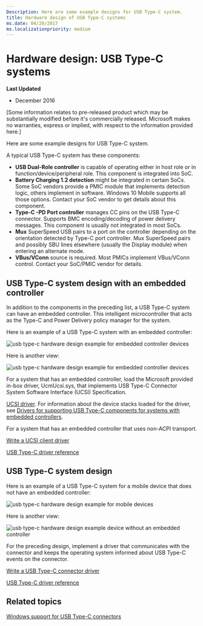 ```yaml
---
Description: Here are some example designs for USB Type-C system.
title: Hardware design of USB Type-C systems
ms.date: 04/20/2017
ms.localizationpriority: medium
---
```


# Hardware design: USB Type-C systems


**Last Updated**

-   December 2016

\[Some information relates to pre-released product which may be substantially modified before it's commercially released. Microsoft makes no warranties, express or implied, with respect to the information provided here.\]

Here are some example designs for USB Type-C system.

A typical USB Type-C system has these components:

-   **USB Dual-Role controller** is capable of operating either in host role or in function/device/peripheral role. This component is integrated into SoC.
-   **Battery Charging 1.2 detection** might be integrated in certain SoCs. Some SoC vendors provide a PMIC module that implements detection logic, others implement in software. Windows 10 Mobile supports all those options. Contact your SoC vendor to get details about this component.
-   **Type-C -PD Port controller** manages CC pins on the USB Type-C connector. Supports BMC encoding/decoding of power delivery messages. This component is usually not integrated in most SoCs.
-   **Mux** SuperSpeed USB pairs to a port on the controller depending on the orientation detected by Type-C port controller. Mux SuperSpeed pairs and possibly SBU lines elsewhere (usually the Display module) when entering an alternate mode.
-   **VBus/VConn** source is required. Most PMICs implement VBus/VConn control. Contact your SoC/PMIC vendor for details.

## <a href="" id="emb"></a>USB Type-C system design with an embedded controller


In addition to the components in the preceding list, a USB Type-C system can have an embedded controller. This intelligent microcontroller that acts as the Type-C and Power Delivery policy manager for the system.

Here is an example of a USB Type-C system with an embedded controller:

![usb type-c hardware design example for embedded controller devices](images/type-c-hw1.png)

Here is another view:

![usb type-c hardware design example for embedded controller devices](images/type-c-hw1-1.png)

For a system that has an embedded controller, load the Microsoft provided in-box driver, UcmUcsi.sys, that implements USB Type-C Connector System Software Interface (UCSI) Specification.

[UCSI driver](ucsi.md). For information about the device stacks loaded for the driver, see [Drivers for supporting USB Type-C components for systems with embedded controllers](architecture--usb-type-c-in-a-windows-system.md#drivers).


For a system that has an embedded controller that uses non-ACPI transport. 

[Write a UCSI client driver](write-a-ucsi-driver.md)

[USB Type-C driver reference](https://docs.microsoft.com/windows-hardware/drivers/ddi/_usbref/#type-c-driver-reference)

## <a href="" id="hardware"></a>USB Type-C system design


Here is an example of a USB Type-C system for a mobile device that does not have an embedded controller:

![usb type-c hardware design example for mobile devices](images/type-c-hw2.png)

Here is another view:

![usb type-c hardware design example device without an embedded controller](images/type-c-hw2-1.png)

For the preceding design, implement a driver that communicates with the connector and keeps the operating system informed about USB Type-C events on the connector.

[Write a USB Type-C connector driver](bring-up-a-usb-type-c-connector-on-a-windows-system.md)

[USB Type-C driver reference](https://docs.microsoft.com/windows-hardware/drivers/ddi/_usbref/#type-c-driver-reference)

## Related topics
[Windows support for USB Type-C connectors](oem-tasks-for-bringing-up-a-usb-typec.md)  



